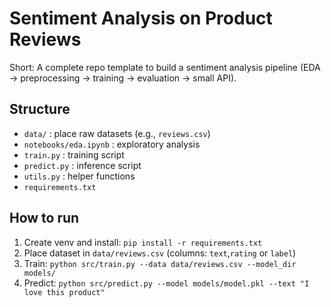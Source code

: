 # Sentiment Analysis on Product Reviews

Short: A complete repo template to build a sentiment analysis pipeline (EDA → preprocessing → training → evaluation → small API).

## Structure
- `data/` : place raw datasets (e.g., `reviews.csv`)
- `notebooks/eda.ipynb` : exploratory analysis
- `train.py` : training script
- `predict.py` : inference script
- `utils.py` : helper functions
- `requirements.txt`

## How to run
1. Create venv and install: `pip install -r requirements.txt`
2. Place dataset in `data/reviews.csv` (columns: `text`,`rating` or `label`)
3. Train: `python src/train.py --data data/reviews.csv --model_dir models/`
4. Predict: `python src/predict.py --model models/model.pkl --text "I love this product"`

